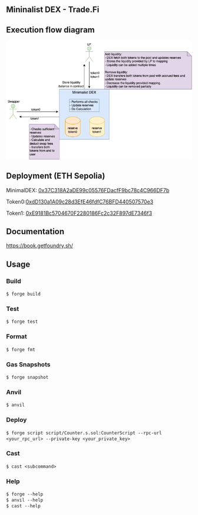 ## Mininalist DEX - Trade.Fi

## Execution flow diagram

![DEX-Design](./MinimalistDEX.png)

## Deployment (ETH Sepolia)

MinimalDEX: [0x37C318A2aDE99c05576FDacfF9bc78c4C966DF7b](https://sepolia.etherscan.io/address/0x37C318A2aDE99c05576FDacfF9bc78c4C966DF7b)

Token0:[0xdD130a1A09c28d3EfE46fdfC76BFD440507570e3](https://sepolia.etherscan.io/address/0xdD130a1A09c28d3EfE46fdfC76BFD440507570e3)

Token1: [0xE9181Bc5704670F2280186Fc2c32F897dE7346f3](https://sepolia.etherscan.io/address/0xE9181Bc5704670F2280186Fc2c32F897dE7346f3)

## Documentation

https://book.getfoundry.sh/

## Usage

### Build

```shell
$ forge build
```

### Test

```shell
$ forge test
```

### Format

```shell
$ forge fmt
```

### Gas Snapshots

```shell
$ forge snapshot
```

### Anvil

```shell
$ anvil
```

### Deploy

```shell
$ forge script script/Counter.s.sol:CounterScript --rpc-url <your_rpc_url> --private-key <your_private_key>
```

### Cast

```shell
$ cast <subcommand>
```

### Help

```shell
$ forge --help
$ anvil --help
$ cast --help
```
